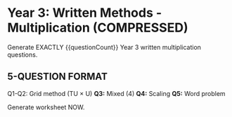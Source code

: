 # Year 3: Written Methods - Multiplication (COMPRESSED)

Generate EXACTLY {{questionCount}} Year 3 written multiplication questions.

## 5-QUESTION FORMAT

Q1-Q2: Grid method (TU × U)
**Q3:** Mixed (4)
**Q4:** Scaling
**Q5:** Word problem

Generate worksheet NOW.
